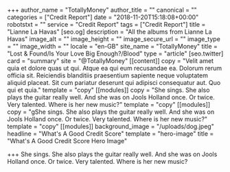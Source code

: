 +++
author_name = "TotallyMoney"
author_title = ""
canonical = ""
categories = ["Credit Report"]
date = "2018-11-20T15:18:08+00:00"
robotstxt = ""
service = "Credit Report"
tags = ["Credit Report"]
title = "Lianne La Havas"
[seo.og]
description = "All the albums from Lianne La Havas"
image_alt = ""
image_height = ""
image_secure_url = ""
image_type = ""
image_width = ""
locale = "en-GB"
site_name = "TotallyMoney"
title = "Lost & Found/Is Your Love Big Enough?/Blood"
type = "article"
[seo.twitter]
card = "summary"
site = "@TotallyMoney"
[[content]]
copy = "Velit amet quia et dolore quas ut qui. Atque ea qui eum recusandae ea. Dolorum rerum officia sit. Reiciendis blanditiis praesentium sapiente neque voluptatem aliquid placeat. Sit cum pariatur deserunt qui adipisci consequatur aut. Quo qui et quia."
template = "copy"
[[modules]]
copy = "She sings. She also plays the guitar really well. And she was on Jools Holland once. Or twice. Very talented. Where is her new music?"
template = "copy"
[[modules]]
copy = "gShe sings. She also plays the guitar really well. And she was on Jools Holland once. Or twice. Very talented. Where is her new music?"
template = "copy"
[[modules]]
background_image = "/uploads/dog.jpeg"
headline = "What's A Good Credit Score"
template = "hero-image"
title = "What's A Good Credit Score Hero Image"

+++
She sings. She also plays the guitar really well. And she was on Jools Holland once. Or twice. Very talented. Where is her new music?